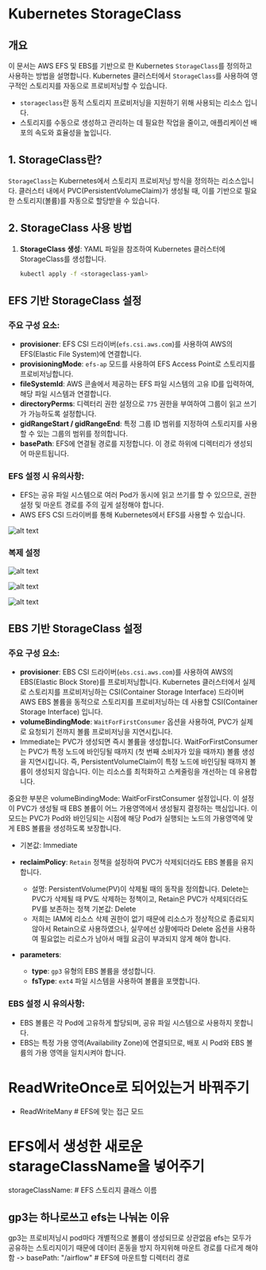 # Kubernetes StorageClass

## 개요
이 문서는 AWS EFS 및 EBS를 기반으로 한 Kubernetes `StorageClass`를 정의하고 사용하는 방법을 설명합니다. Kubernetes 클러스터에서 `StorageClass`를 사용하여 영구적인 스토리지를 자동으로 프로비저닝할 수 있습니다. 
 - `storageclass`란 동적 스토리지 프로비저닝을 지원하기 위해 사용되는 리소스 입니다.
 - 스토리지를 수동으로 생성하고 관리하는 데 필요한 작업을 줄이고, 애플리케이션 배포의 속도와 효율성을 높입니다.

## 1. StorageClass란?
`StorageClass`는 Kubernetes에서 스토리지 프로비저닝 방식을 정의하는 리소스입니다. 클러스터 내에서 PVC(PersistentVolumeClaim)가 생성될 때, 이를 기반으로 필요한 스토리지(볼륨)를 자동으로 할당받을 수 있습니다. 

## 2. StorageClass 사용 방법
1. **StorageClass 생성**: YAML 파일을 참조하여 Kubernetes 클러스터에 StorageClass를 생성합니다.
   ```bash
   kubectl apply -f <storageclass-yaml>

## EFS 기반 StorageClass 설정
### 주요 구성 요소:
- **provisioner**: EFS CSI 드라이버(`efs.csi.aws.com`)를 사용하여 AWS의 EFS(Elastic File System)에 연결합니다.
- **provisioningMode**: `efs-ap` 모드를 사용하여 EFS Access Point로 스토리지를 프로비저닝합니다.
- **fileSystemId**: AWS 콘솔에서 제공하는 EFS 파일 시스템의 고유 ID를 입력하여, 해당 파일 시스템과 연결합니다.
- **directoryPerms**: 디렉터리 권한 설정으로 `775` 권한을 부여하여 그룹이 읽고 쓰기가 가능하도록 설정합니다.
- **gidRangeStart / gidRangeEnd**: 특정 그룹 ID 범위를 지정하여 스토리지를 사용할 수 있는 그룹의 범위를 정의합니다.
- **basePath**: EFS에 연결될 경로를 지정합니다. 이 경로 하위에 디렉터리가 생성되어 마운트됩니다.

### EFS 설정 시 유의사항:
- EFS는 공유 파일 시스템으로 여러 Pod가 동시에 읽고 쓰기를 할 수 있으므로, 권한 설정 및 마운트 경로를 주의 깊게 설정해야 합니다.
- AWS EFS CSI 드라이버를 통해 Kubernetes에서 EFS를 사용할 수 있습니다.

![alt text](accesspoint.png)

### 복제 설정

![alt text](image-1.png)

![alt text](image-2.png)

![alt text](image.png)

## EBS 기반 StorageClass 설정
### 주요 구성 요소:
- **provisioner**: EBS CSI 드라이버(`ebs.csi.aws.com`)를 사용하여 AWS의 EBS(Elastic Block Store)를 프로비저닝합니다.
 Kubernetes 클러스터에서 실제로 스토리지를 프로비저닝하는 CSI(Container Storage Interface) 드라이버
AWS EBS 볼륨을 동적으로 스토리지를 프로비저닝하는 데 사용할 CSI(Container Storage Interface) 입니다. 
- **volumeBindingMode**: `WaitForFirstConsumer` 옵션을 사용하여, PVC가 실제로 요청되기 전까지 볼륨 프로비저닝을 지연시킵니다.
- Immediate는 PVC가 생성되면 즉시 볼륨을 생성합니다. WaitForFirstConsumer는 PVC가 특정 노드에 바인딩될 때까지 (첫 번째 소비자가 있을 때까지) 볼륨 생성을 지연시킵니다. 즉, PersistentVolumeClaim이 특정 노드에 바인딩될 때까지 볼륨이 생성되지 않습니다. 이는 리소스를 최적화하고 스케줄링을 개선하는 데 유용합니다.

중요한 부분은 volumeBindingMode: WaitForFirstConsumer 설정입니다. 이 설정이 PVC가 생성될 때 EBS 볼륨이 어느 가용영역에서 생성될지 결정하는 핵심입니다. 이 모드는 PVC가 Pod와 바인딩되는 시점에 해당 Pod가 실행되는 노드의 가용영역에 맞게 EBS 볼륨을 생성하도록 보장합니다.
- 기본값: Immediate
- **reclaimPolicy**: `Retain` 정책을 설정하여 PVC가 삭제되더라도 EBS 볼륨을 유지합니다.
    - 설명: PersistentVolume(PV)이 삭제될 때의 동작을 정의합니다. Delete는 PVC가 삭제될 때 PV도 삭제하는 정책이고, Retain은 PVC가 삭제되더라도 PV를 보존하는 정책 기본값: Delete
    - 저희는 IAM에 리소스 삭제 권한이 없기 때문에 리소스가 정상적으로 종료되지 않아서 Retain으로 사용하였으나, 실무에선 상황에따라 Delete 옵션을 사용하여 필요없는 리로스가 남아서 매월 요금이 부과되지 않게 해야 합니다.
    
- **parameters**:
  - **type**: `gp3` 유형의 EBS 볼륨을 생성합니다.
  - **fsType**: `ext4` 파일 시스템을 사용하여 볼륨을 포맷합니다.

### EBS 설정 시 유의사항:
- EBS 볼륨은 각 Pod에 고유하게 할당되며, 공유 파일 시스템으로 사용하지 못합니다.
- EBS는 특정 가용 영역(Availability Zone)에 연결되므로, 배포 시 Pod와 EBS 볼륨의 가용 영역을 일치시켜야 합니다.



# ReadWriteOnce로 되어있는거 바꿔주기

- ReadWriteMany  # EFS에 맞는 접근 모드

# EFS에서 생성한 새로운 starageClassName을 넣어주기

storageClassName: # EFS 스토리지 클래스 이름



## gp3는 하나로쓰고 efs는 나눠논 이유
gp3는 프로비저닝시 pod마다 개별적으로 볼륨이 생성되므로 상관없음
efs는 모두가 공유하는 스토리지이기 때문에 데이터 혼동을 방지 하지위해 마운트 경로를 다르게 해야함
-> basePath: "/airflow" # EFS에 마운트할 디렉터리 경로